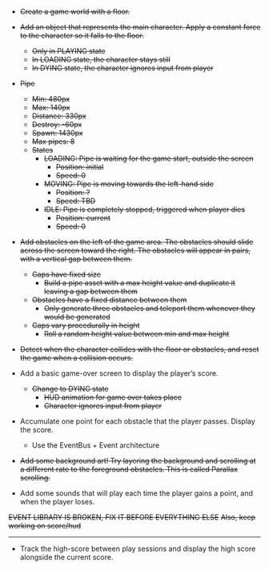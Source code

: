 - ~~Create a game world with a floor.~~

- ~~Add an object that represents the main character. Apply a constant force to the character so it falls to the floor.~~
	- ~~Only in PLAYING state~~
	- ~~In LOADING state, the character stays still~~
	- ~~In DYING state, the character ignores input from player~~

- ~~Pipe~~
	- ~~Min: 480px~~
	- ~~Max: 140px~~
	- ~~Distance: 330px~~
	- ~~Destroy: -60px~~
	- ~~Spawn: 1430px~~
	- ~~Max pipes: 8~~
	- ~~States~~
		- ~~LOADING: Pipe is waiting for the game start, outside the screen~~
			- ~~Position: initial~~
			- ~~Speed: 0~~
		- ~~MOVING: Pipe is moving towards the left-hand side~~
			- ~~Position: ?~~
			- ~~Speed: TBD~~
		- ~~IDLE: Pipe is completely stopped, triggered when player dies~~
			- ~~Position: current~~
			- ~~Speed: 0~~

- ~~Add obstacles on the left of the game area. The obstacles should slide across the screen toward the right. The obstacles will appear in pairs, with a vertical gap between them.~~
	- ~~Gaps have fixed size~~
		- ~~Build a pipe asset with a max height value and duplicate it leaving a gap between them~~
	- ~~Obstacles have a fixed distance between them~~
		- ~~Only generate three obstacles and teleport them whenever they would be generated~~
	- ~~Gaps vary procedurally in height~~
		- ~~Roll a random height value between min and max height~~
    
- ~~Detect when the character collides with the floor or obstacles, and reset the game when a collision occurs.~~
- Add a basic game-over screen to display the player’s score.
	- ~~Change to DYING state~~
		- ~~HUD animation for game over takes place~~
		- ~~Character ignores input from player~~
	
- Accumulate one point for each obstacle that the player passes. Display the score.
	- Use the EventBus + Event architecture

- ~~Add some background art! Try layering the background and scrolling at a different rate to the foreground obstacles. This is called Parallax scrolling.~~

- Add some sounds that will play each time the player gains a point, and when the player loses.

~~EVENT LIBRARY IS BROKEN, FIX IT BEFORE EVERYTHING ELSE~~
~~Also, keep working on score/hud~~

--------------------------------------------

- Track the high-score between play sessions and display the high score alongside the current score.
